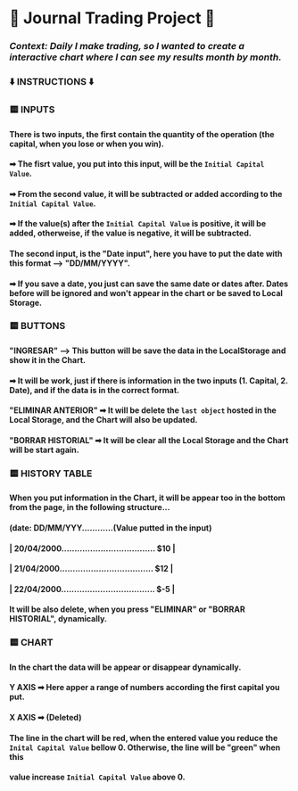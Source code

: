 # 🧩  Journal Trading Project  🧩

### *Context: Daily I make trading, so I wanted to create a interactive chart where I can see my results month by month.*

### ⬇️ INSTRUCTIONS ⬇️

### 🟨 INPUTS
#### There is two inputs, the first contain the quantity of the operation (the capital, when you lose or when you win).
####   ➡ The fisrt value, you put into this input, will be the `Initial Capital Value`.
####   ➡ From the second value, it will be subtracted or added according to the `Initial Capital Value`.
####   ➡ If the value(s) after the `Initial Capital Value` is positive, it will be added, otherweise, if the value is negative, it will be subtracted.
#### The second input, is the "Date input", here you have to put the date with this format --> "DD/MM/YYYY".
####   ➡ If you save a date, you just can save the same date or dates after. Dates before will be ignored and won't appear in the chart or be saved to Local Storage.

### 🟨 BUTTONS
#### "INGRESAR" --> This button will be save the data in the LocalStorage and show it in the Chart.
####   ➡ It will be work, just if there is information in the two inputs (1. Capital, 2. Date), and if the data is in the correct format.
#### "ELIMINAR ANTERIOR" ➡ It will be delete the `last object` hosted in the Local Storage, and the Chart will also be updated.
#### "BORRAR HISTORIAL" ➡ It will be clear all the Local Storage and the Chart will be start again.

### 🟨 HISTORY TABLE 
#### When you put information in the Chart, it will be appear too in the bottom from the page, in the following structure...
####                                                              (date: DD/MM/YYY............(Value putted in the input)  
####                                                              |  20/04/2000.................................... $10  |
####                                                              |  21/04/2000.................................... $12  |
####                                                              |  22/04/2000.................................... $-5  |
#### It will be also delete, when you press "ELIMINAR" or "BORRAR HISTORIAL", dynamically.

### 🟨 CHART
#### In the chart the data will be appear or disappear dynamically.
#### Y AXIS ➡ Here apper a range of numbers according the first capital you put.
#### X AXIS ➡ (Deleted)
#### The line in the chart will be red, when the entered value you reduce the `Inital Capital Value` bellow 0. Otherwise, the line will be "green" when this
#### value increase `Initial Capital Value` above 0.
